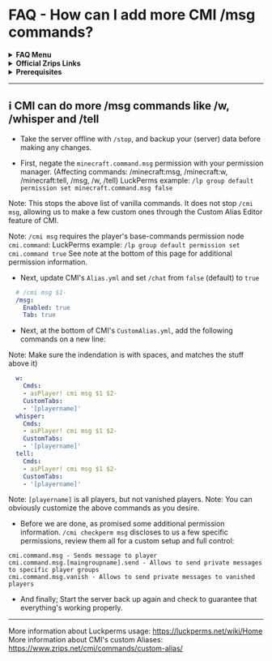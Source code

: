 # FAQ - How can I add more CMI /msg commands?

<topMenu>
<details>
    <summary><strong>FAQ Menu</strong></summary>
    <p>
     • <a href="https://faq.cmi.support/bungee">Bungeecord-Info</a>, 
     • <a href="https://faq.cmi.support/chance">Chance-Example</a>, 
     • <a href="https://faq.cmi.support/format">Chat-Format</a>, 
     • <a href="https://faq.cmi.support/chat">Chat-Manager</a>, 
     • <a href="https://faq.cmi.support/chatfilter">Chat-Filter</a>, 
     • <a href="https://faq.cmi.support/chatrooms">Chat-Rooms</a>, 
     • <a href="https://faq.cmi.support/commands">Commands-Manager</a>, 
     • <a href="https://faq.cmi.support/joinleave">Custom-Join-Leave</a>, 
     • <a href="https://faq.cmi.support/economy">Economy-Manager</a>, 
     • <a href="https://faq.cmi.support/ext-cmds">Extending-Commands</a>, 
     • <a href="https://faq.cmi.support/gettingstarted">Getting-Started</a>, 
     • <a href="https://faq.cmi.support/glow">Glow</a>, 
     • <a href="https://faq.cmi.support/help">Custom-Help</a>, 
     • <a href="https://faq.cmi.support/hexcolors">Hex-Colors</a>, 
     • <a href="https://faq.cmi.support/import">Importing-Data</a>, 
     • <a href="https://faq.cmi.support/library">CMILib</a>, 
     • <a href="https://faq.cmi.support/prefix">LuckPerms-Prefix</a>, 
     • <a href="https://faq.cmi.support/migrate">Migrate-Database</a>, 
     • <a href="https://faq.cmi.support/mode-stuck">Mode-Stuck</a>, 
     • <a href="https://faq.cmi.support/more-msg-cmds">More-Msg-Commands</a>, 
     • <a href="https://faq.cmi.support/motd">MOTD</a>, 
     • <a href="https://faq.cmi.support/params">Parameters</a>, 
     • <a href="https://faq.cmi.support/ranks">Ranks</a>, 
     • <a href="https://faq.cmi.support/rules">Custom-Rules</a>, 
     • <a href="https://faq.cmi.support/running">Running-CMI</a>, 
     • <a href="https://faq.cmi.support/safety">Safety-Tips</a>, 
     • <a href="https://faq.cmi.support/social">Social-Addon</a>, 
     • <a href="https://faq.cmi.support/specialized">Specialized-Cmds</a>, 
     • <a href="https://faq.cmi.support/toggle">Toggle-Example</a>, 
     • <a href="https://faq.cmi.support/trash">Trash</a>, 
     • <a href="https://faq.cmi.support/votes">Vote-Manager</a>,
     • <a href="https://faq.cmi.support/moderation">User-Moderation</a>,
     • <a href="https://faq.cmi.support/worth">Worth</a>.
    </p>
</details>

<details>
    <summary><strong>Official Zrips Links</strong></summary>
    <ul>
        <li><a href="https://zrips.net/">Zrips Website</a>
         <pre>https://www.zrips.net/<br>The official website, wiki/documentation/information</pre></li>
        <li><a href="https://discord.gg/dDMamN4">Zrips Discord</a>
         <pre>https://discord.gg/dDMamN4<br>The official Discord community server with member-driven support</pre></li>
        <li><a href="https://github.com/Zrips/">Zrips Github</a>
         <pre>https://github.com/Zrips<br>The place for bug reports and feature suggestions</pre></li>
    </ul>
</details>

<details>
    <summary><strong>Prerequisites</strong></summary>
    <ul>
        <li><a href="https://www.spigotmc.org/resources/3742/">Buy and Download CMI</a> (premium plugin)
         <pre>https://www.spigotmc.org/resources/3742/<br>Get the CMI plugin if you haven't already, and then Install it on all your servers</pre></li>
        <li><a href="https://www.spigotmc.org/resources/87610/">Also Download CMILib</a> (free library) (<a href="https://github.com/mrfdev/CMI/edit/master/Resources/FAQ/cmi-library.md">more info</a>)
         <pre>https://www.spigotmc.org/resources/87610/<br>All Zrips plugins require the CMILib .jar file. Get it and also put it on all your servers.</pre></li>
        <li>All my FAQ pages have been written for Spigot / Paper 1.18.2 and CMI 9.1.4.x or newer.</li>
        <li>The mrfdev github page is not an official resource, we're building up our knowledge base as a courtesy.</li>
        <li>I am an admin on the Zrips Discord, this does not mean what I share on here is official.</li>
    </ul>
</details>
</topMenu>

---

## <g-emoji class="g-emoji" alias="information_source" fallback-src="https://github.githubassets.com/images/icons/emoji/unicode/2139.png">ℹ️</g-emoji> CMI can do more /msg commands like /w, /whisper and /tell

- Take the server offline with `/stop`, and backup your (server) data before making any changes.

- First, negate the `minecraft.command.msg` permission with your permission manager.
  (Affecting commands: /minecraft:msg, /minecraft:w, /minecraft:tell, /msg, /w, /tell)
  LuckPerms example: `/lp group default permission set minecraft.command.msg false`

Note: This stops the above list of vanilla commands. It does not stop `/cmi msg`, allowing us to make a few custom ones through the Custom Alias Editor feature of CMI.

Note: `/cmi msg` requires the player's base-commands permission node `cmi.command`:
  LuckPerms example: `/lp group default permission set cmi.command true`
  See note at the bottom of this page for additional permission information.

- Next, update CMI's `Alias.yml` and set `/chat` from `false` (default) to `true`
```yaml
  # /cmi msg $1-
  /msg:
    Enabled: true
    Tab: true
```

- Next, at the bottom of CMI's `CustomAlias.yml`, add the following commands on a new line: 

Note: Make sure the indendation is with spaces, and matches the stuff above it)
```yaml
  w:
    Cmds:
    - asPlayer! cmi msg $1 $2-
    CustomTabs:
    - '[playername]'
  whisper:
    Cmds:
    - asPlayer! cmi msg $1 $2-
    CustomTabs:
    - '[playername]'
  tell:
    Cmds:
    - asPlayer! cmi msg $1 $2-
    CustomTabs:
    - '[playername]'
```

Note: `[playername]` is all players, but not vanished players. 
Note: You can obviously customize the above commands as you desire.

- Before we are done, as promised some additional permission information. `/cmi checkperm msg` discloses to us a few specific permissions, review them all for a custom setup and full control:
```
cmi.command.msg - Sends message to player
cmi.command.msg.[maingroupname].send - Allows to send private messages to specific player groups
cmi.command.msg.vanish - Allows to send private messages to vanished players
```

- And finally; Start the server back up again and check to guarantee that everything's working properly. 

---

More information about Luckperms usage: https://luckperms.net/wiki/Home
More information about CMI's custom Aliases: https://www.zrips.net/cmi/commands/custom-alias/

